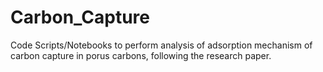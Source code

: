 # Carbon_Capture
 Code Scripts/Notebooks to perform analysis of adsorption mechanism of carbon capture in porus carbons, following the research paper.
